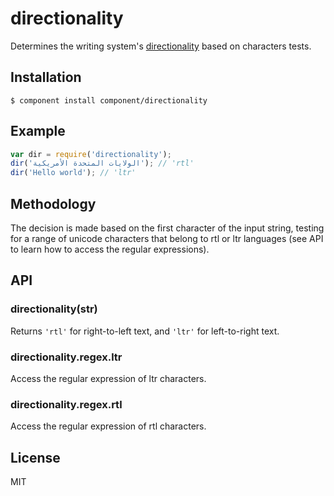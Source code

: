 
# directionality

  Determines the writing system's 
  [directionality](http://en.wikipedia.org/wiki/Writing_system#Directionality) based on characters tests.

## Installation

```
$ component install component/directionality
```

## Example

```js
var dir = require('directionality');
dir('الولايات المتحدة الأمريكية'); // 'rtl'
dir('Hello world'); // 'ltr'
```

## Methodology

The decision is made based on the first character of the input string,
testing for a range of unicode characters that belong to rtl or ltr
languages (see API to learn how to access the regular expressions).

## API

### directionality(str)

  Returns `'rtl'` for right-to-left text, and `'ltr'` for
  left-to-right text.

### directionality.regex.ltr

  Access the regular expression of ltr characters.

### directionality.regex.rtl

  Access the regular expression of rtl characters.

## License

MIT
